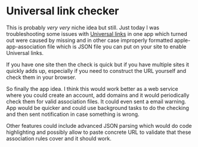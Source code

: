 # Universal link checker

This is probably *very very* niche idea but still. Just today I was troubleshooting some issues with [Universal links](https://developer.apple.com/ios/universal-links/) in one app which turned out were caused by missing and in other case improperly formatted apple-app-association file which is JSON file you can put on your site to enable Universal links.

If you have one site then the check is quick but if you have multiple sites it quickly adds up, especially if you need to construct the URL yourself and check them in your browser.

So finally the app idea. I think this would work better as a web service where you could create an account, add domains and it would periodically check them for valid association files. It could even sent a email warning.
App would be quicker and could use background tasks to do the checking and then sent notification in case something is wrong. 

Other features could include advanced JSON parsing which would do code highlighting and possibly allow to paste concrete URL to validate that these association rules cover and it should work.